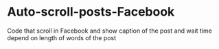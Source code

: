 # Auto-scroll-posts-Facebook
Code that scroll in Facebook and show caption of the post and wait time depend on length of words of the post 
